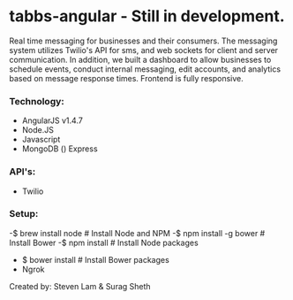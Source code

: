 # tabbs-angular - Still in development.
Real time messaging for businesses and their consumers.
The messaging system utilizes Twilio's API for sms, and web sockets for client and server communication.
In addition, we built a dashboard to allow businesses to schedule events, conduct internal messaging,
edit accounts, and analytics based on message response times. Frontend is fully responsive.

### Technology: ###
* AngularJS v1.4.7
* Node.JS
* Javascript
* MongoDB
() Express

### API's: ###
- Twilio

### Setup: ###


-$ brew install node    # Install Node and NPM
-$ npm install -g bower # Install Bower
-$ npm install          # Install Node packages
- $ bower install        # Install Bower packages
- Ngrok

Created by: Steven Lam & Surag Sheth
